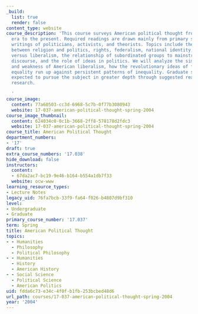 ```yaml
---
_build:
  list: true
  render: false
content_type: website
course_description: 'This course surveys American political thought from the colonial
  era to the present. Required readings are drawn mainly from primary sources, including
  writings of politicians, activists, and theorists. Topics include the relationship
  between religion and politics, rights, federalism, national identity, republicanism
  versus liberalism, the relationship of subordinated groups to mainstream political
  discourse, and the role of ideas in politics. We will analyze the simultaneous radicalism
  and weakness of American liberalism, how the revolutionary ideas of freedom and
  equality run up against persistent patterns of inequality. Graduate students are
  expected to pursue the subject in greater depth through suggested reading and individual
  research.

  '
course_image:
  content: 77a60503-cc3d-6968-5c7b-0f77b3080943
  website: 17-037-american-political-thought-spring-2004
course_image_thumbnail:
  content: 624034c0-0c1b-3668-2ff8-578178d2fdc3
  website: 17-037-american-political-thought-spring-2004
course_title: American Political Thought
department_numbers:
- '17'
draft: true
extra_course_numbers: '17.038'
hide_download: false
instructors:
  content:
  - 67da2ac7-bc19-9e46-b164-b554a1db7f33
  website: ocw-www
learning_resource_types:
- Lecture Notes
legacy_uid: 76fa7bcb-33f9-fa64-f026-b4807d9bf310
level:
- Undergraduate
- Graduate
primary_course_number: '17.037'
term: Spring
title: American Political Thought
topics:
- - Humanities
  - Philosophy
  - Political Philosophy
- - Humanities
  - History
  - American History
- - Social Science
  - Political Science
  - American Politics
uid: fdda6c73-e34c-4f0f-b1fb-253bcbed48d6
url_path: courses/17-037-american-political-thought-spring-2004
year: '2004'
---
```

